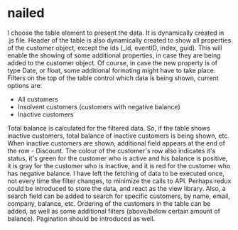 # nailed
I choose the table element to present the data. It is dynamically created in .js file. Header of the table is also dynamically created to show all properties of the customer object, except the ids  (_id, eventID, index, guid). This will enable the showing of some additional properties, in case they are being added to the 
customer object. Of course, in case the new property is of type Date, or float, some additional formating might have to take place.
Filters on the top of the table control which data is being shown, current options are:
- All customers
- Insolvent customers (customers with negative balance)
- Inactive customers

Total balance is calculated for the filtered data. So, if the table shows inactive customers, total balance of inactive customers is being shown, etc.
When inactive customers are shown, additional field appears at the end of the row - Discount.
The colour of the customer's row also indicates it's status, it's green for the customer who is active and his balance is positive, it is gray for the customer 
who is inactive, and it is red for the customer who has negative balance.
I have left the fetching of data to be executed once, not every time the filter changes, to minimize the calls to API.
Perhaps redux could be introduced to store the data, and react as the view library.
Also, a search field can be added to search for specific customers, by name, email, company, balance, etc.
Ordering of the customers in the table can be added, as well as some additional filters (above/below certain amount of balance).
Pagination should be introduced as well.
